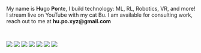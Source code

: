 <!-- <p align="center" width="100%">
    <img src="https://github.com/hu-po/hu-po/blob/main/images/catprofpic.png"
  alt="Buboo"
  width="25%"
  style="border-radius: 50%;"
  >
</p>

<br>
 -->
<p align="left">

My name is <strong>Hu</strong>go <strong>Po</strong>nte, I build technology: ML, RL, Robotics, VR, and more! I stream live on YouTube with my cat Bu. I am available for consulting work, reach out to me at <strong>hu.po.xyz<!-- bad bot -->@<!-- stahp it -->gmail.com</strong>

</p>

<br>

<!-- <p align="center" width="100%"> -->

[<img src="https://img.shields.io/badge/youtube-%23FF0000.svg?&style=for-the-badge&logo=youtube&logoColor=white" />](https://youtube.com/@hu-po)
[<img src="https://img.shields.io/badge/Twitter-1DA1F2?style=for-the-badge&logo=twitter&logoColor=white" />](https://twitter.com/hupobuboo) 
[<img src="https://img.shields.io/badge/Patreon-FF424D?style=for-the-badge&logo=patreon&logoColor=white" />](https://patreon.com/user?u=89667142)
[<img src="https://img.shields.io/badge/Discord-7289DA?style=for-the-badge&logo=discord&logoColor=white" />](https://discord.gg/XKgVSxB6dE)
[<img src="https://img.shields.io/badge/medium-%2312100E.svg?&style=for-the-badge&logo=medium&logoColor=white" />](https://hu-po.medium.com)
[<img src="https://img.shields.io/badge/linkedin-%230077B5.svg?&style=for-the-badge&logo=linkedin&logoColor=white" />](https://www.linkedin.com/in/hugoponte/)
[<img src="https://img.shields.io/badge/website-000000?style=for-the-badge&logo=About.me&logoColor=white" />](https://hu-po.github.io/) 

<!-- </p> -->
